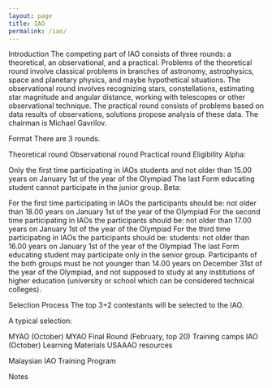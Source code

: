 ```yaml
---
layout: page
title: IAO
permalink: /iao/
---
```


Introduction
The competing part of IAO consists of three rounds: a theoretical, an observational, and a practical. Problems of the theoretical round involve classical problems in branches of astronomy, astrophysics, space and planetary physics, and maybe hypothetical situations. The observational round involves recognizing stars, constellations, estimating star magnitude and angular distance, working with telescopes or other observational technique. The practical round consists of problems based on data results of observations, solutions propose analysis of these data. The chairman is Michael Gavrilov.

Format
There are 3 rounds.

Theoretical round
Observational round
Practical round
Eligibility
Alpha:

Only the first time participating in IAOs students and
not older than 15.00 years on January 1st of the year of the Olympiad
The last Form educating student cannot participate in the junior group.
Beta:

For the first time participating in IAOs the participants should be: not older than 18.00 years on January 1st of the year of the Olympiad
For the second time participating in IAOs the participants should be: not older than 17.00 years on January 1st of the year of the Olympiad
For the third time participating in IAOs the participants should be: students: not older than 16.00 years on January 1st of the year of the Olympiad
The last Form educating student may participate only in the senior group. Participants of the both groups must be not younger than 14.00 years on December 31st of the year of the Olympiad, and not supposed to study at any institutions of higher education (university or school which can be considered technical colleges).

Selection Process
The top 3+2 contestants will be selected to the IAO.

A typical selection:

MYAO (October)
MYAO Final Round (February, top 20)
Training camps
IAO (October)
Learning Materials
USAAAO resources

Malaysian IAO Training Program

Notes